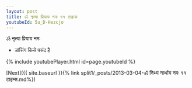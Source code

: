 ```yaml
---
layout: post
title: ॐ नृत्या प्रियाय नमः ११ टाइम्स
youtubeId: 5u_D-Hezcjo
---
```

 
 
 ॐ नृत्या प्रियाय नमः  
 
 -  डांसिंग किसे पसंद है 
 
  
 
  
 
 
 
 
 
 


{% include youtubePlayer.html id=page.youtubeId %}
 
[Next]({{ site.baseurl }}{% link  split1/_posts/2013-03-04-ॐ निथ्य नार्थाय नमः ११ टाइम्स.md%})
 
